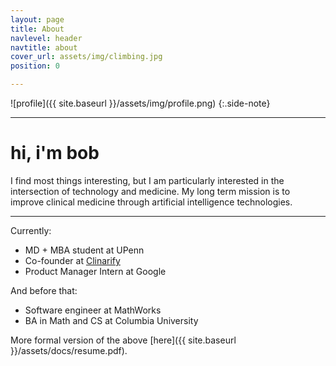 ```yaml
---
layout: page
title: About
navlevel: header
navtitle: about
cover_url: assets/img/climbing.jpg
position: 0

---
```

![profile]({{ site.baseurl }}/assets/img/profile.png)
{:.side-note}

***

# hi, i'm bob
I find most things interesting, but I am particularly interested in the intersection of technology and medicine. My long term mission is to improve clinical medicine through artificial intelligence technologies.

***

Currently:
- MD + MBA student at UPenn
- Co-founder at [Clinarify](https://clinarify.com)
- Product Manager Intern at Google

And before that:
- Software engineer at MathWorks
- BA in Math and CS at Columbia University

More formal version of the above [here]({{ site.baseurl }}/assets/docs/resume.pdf).






